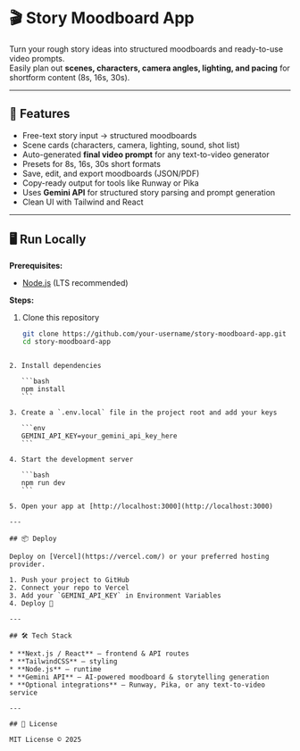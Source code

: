 


# 🎬 Story Moodboard App

Turn your rough story ideas into structured moodboards and ready-to-use video prompts.  
Easily plan out **scenes, characters, camera angles, lighting, and pacing** for shortform content (8s, 16s, 30s).  

---

## 🚀 Features
- Free-text story input → structured moodboards  
- Scene cards (characters, camera, lighting, sound, shot list)  
- Auto-generated **final video prompt** for any text-to-video generator  
- Presets for 8s, 16s, 30s short formats  
- Save, edit, and export moodboards (JSON/PDF)  
- Copy-ready output for tools like Runway or Pika  
- Uses **Gemini API** for structured story parsing and prompt generation  
- Clean UI with Tailwind and React  

---

## 🖥 Run Locally

**Prerequisites:**  
- [Node.js](https://nodejs.org/) (LTS recommended)

**Steps:**

1. Clone this repository  
   ```bash
   git clone https://github.com/your-username/story-moodboard-app.git
   cd story-moodboard-app
````

2. Install dependencies

   ```bash
   npm install
   ```

3. Create a `.env.local` file in the project root and add your keys

   ```env
   GEMINI_API_KEY=your_gemini_api_key_here
   ```

4. Start the development server

   ```bash
   npm run dev
   ```

5. Open your app at [http://localhost:3000](http://localhost:3000)

---

## 📦 Deploy

Deploy on [Vercel](https://vercel.com/) or your preferred hosting provider.

1. Push your project to GitHub
2. Connect your repo to Vercel
3. Add your `GEMINI_API_KEY` in Environment Variables
4. Deploy 🚀

---

## 🛠 Tech Stack

* **Next.js / React** — frontend & API routes
* **TailwindCSS** — styling
* **Node.js** — runtime
* **Gemini API** — AI-powered moodboard & storytelling generation
* **Optional integrations** — Runway, Pika, or any text-to-video service

---

## 📜 License

MIT License © 2025

